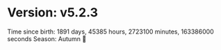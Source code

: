 # Version: v5.2.3
Time since birth: 1891 days, 45385 hours, 2723100 minutes, 163386000 seconds
Season: Autumn 🍁
